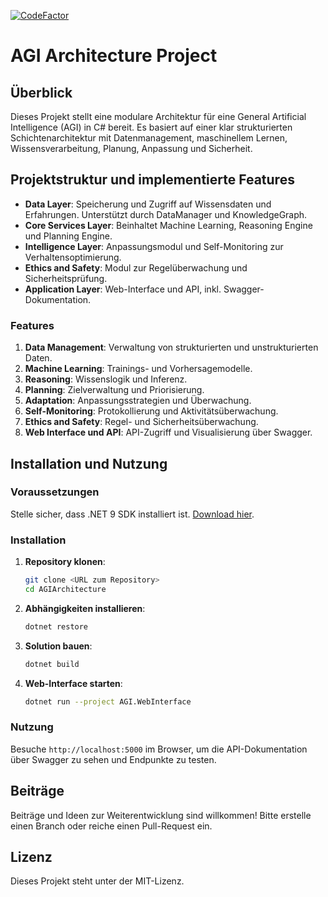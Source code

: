 
[![CodeFactor](https://www.codefactor.io/repository/github/josunlp/agiarchitecture/badge)](https://www.codefactor.io/repository/github/josunlp/agiarchitecture)

# AGI Architecture Project

## Überblick

Dieses Projekt stellt eine modulare Architektur für eine General Artificial Intelligence (AGI) in C# bereit. Es basiert auf einer klar strukturierten Schichtenarchitektur mit Datenmanagement, maschinellem Lernen, Wissensverarbeitung, Planung, Anpassung und Sicherheit.

## Projektstruktur und implementierte Features

- **Data Layer**: Speicherung und Zugriff auf Wissensdaten und Erfahrungen. Unterstützt durch DataManager und KnowledgeGraph.
- **Core Services Layer**: Beinhaltet Machine Learning, Reasoning Engine und Planning Engine.
- **Intelligence Layer**: Anpassungsmodul und Self-Monitoring zur Verhaltensoptimierung.
- **Ethics and Safety**: Modul zur Regelüberwachung und Sicherheitsprüfung.
- **Application Layer**: Web-Interface und API, inkl. Swagger-Dokumentation.

### Features

1. **Data Management**: Verwaltung von strukturierten und unstrukturierten Daten.
2. **Machine Learning**: Trainings- und Vorhersagemodelle.
3. **Reasoning**: Wissenslogik und Inferenz.
4. **Planning**: Zielverwaltung und Priorisierung.
5. **Adaptation**: Anpassungsstrategien und Überwachung.
6. **Self-Monitoring**: Protokollierung und Aktivitätsüberwachung.
7. **Ethics and Safety**: Regel- und Sicherheitsüberwachung.
8. **Web Interface und API**: API-Zugriff und Visualisierung über Swagger.

## Installation und Nutzung

### Voraussetzungen

Stelle sicher, dass .NET 9 SDK installiert ist. [Download hier](https://dotnet.microsoft.com/download/dotnet/9.0).

### Installation

1. **Repository klonen**:

   ```bash
   git clone <URL zum Repository>
   cd AGIArchitecture
   ```

2. **Abhängigkeiten installieren**:

   ```bash
   dotnet restore
   ```

3. **Solution bauen**:

   ```bash
   dotnet build
   ```

4. **Web-Interface starten**:

   ```bash
   dotnet run --project AGI.WebInterface
   ```

### Nutzung

Besuche `http://localhost:5000` im Browser, um die API-Dokumentation über Swagger zu sehen und Endpunkte zu testen.

## Beiträge

Beiträge und Ideen zur Weiterentwicklung sind willkommen! Bitte erstelle einen Branch oder reiche einen Pull-Request ein.

## Lizenz

Dieses Projekt steht unter der MIT-Lizenz.
